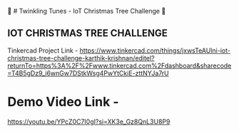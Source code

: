 🎄 # Twinkling Tunes - IoT Christmas Tree Challenge 🎄


## IOT CHRISTMAS TREE CHALLENGE

Tinkercad Project Link - https://www.tinkercad.com/things/jxwsTeAUlni-iot-christmas-tree-challenge-karthik-krishnan/editel?returnTo=https%3A%2F%2Fwww.tinkercad.com%2Fdashboard&sharecode=T4B5gDz9_i6wnGw7DStkWsg4PwYtCkiE-zttNYJa7rU

# Demo Video Link - 

https://youtu.be/YPcZ0C7I0gI?si=XK3e_Gz8QnL3U8P9
